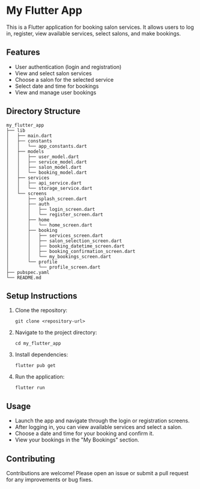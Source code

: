 # My Flutter App

This is a Flutter application for booking salon services. It allows users to log in, register, view available services, select salons, and make bookings.

## Features

- User authentication (login and registration)
- View and select salon services
- Choose a salon for the selected service
- Select date and time for bookings
- View and manage user bookings

## Directory Structure

```
my_flutter_app
├── lib
│   ├── main.dart
│   ├── constants
│   │   └── app_constants.dart
│   ├── models
│   │   ├── user_model.dart
│   │   ├── service_model.dart
│   │   ├── salon_model.dart
│   │   └── booking_model.dart
│   ├── services
│   │   ├── api_service.dart
│   │   └── storage_service.dart
│   └── screens
│       ├── splash_screen.dart
│       ├── auth
│       │   ├── login_screen.dart
│       │   └── register_screen.dart
│       ├── home
│       │   └── home_screen.dart
│       ├── booking
│       │   ├── services_screen.dart
│       │   ├── salon_selection_screen.dart
│       │   ├── booking_datetime_screen.dart
│       │   ├── booking_confirmation_screen.dart
│       │   └── my_bookings_screen.dart
│       └── profile
│           └── profile_screen.dart
├── pubspec.yaml
└── README.md
```

## Setup Instructions

1. Clone the repository:
   ```
   git clone <repository-url>
   ```

2. Navigate to the project directory:
   ```
   cd my_flutter_app
   ```

3. Install dependencies:
   ```
   flutter pub get
   ```

4. Run the application:
   ```
   flutter run
   ```

## Usage

- Launch the app and navigate through the login or registration screens.
- After logging in, you can view available services and select a salon.
- Choose a date and time for your booking and confirm it.
- View your bookings in the "My Bookings" section.

## Contributing

Contributions are welcome! Please open an issue or submit a pull request for any improvements or bug fixes.
